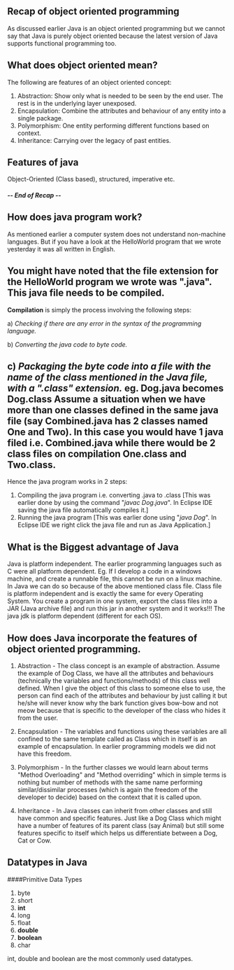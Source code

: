 ## Recap of object oriented programming
As discussed earlier Java is an object oriented programming but we cannot say that Java is purely object oriented
because the latest version of Java supports functional programming too.

## What does object oriented mean?
The following are features of an object oriented concept:
1. Abstraction: Show only what is needed to be seen by the end user. The rest is in the underlying layer unexposed.
2. Encapsulation: Combine the attributes and behaviour of any entity into a single package.
3. Polymorphism: One entity performing different functions based on context.
4. Inheritance: Carrying over the legacy of past entities.

## Features of java
Object-Oriented (Class based), structured, imperative etc.

#####                   -- End of Recap --

## How does java program work?
As mentioned earlier a computer system does not understand non-machine languages. But if you have a look at the
HelloWorld program that we wrote yesterday it was all written in English.

You might have noted that the file extension for the HelloWorld program we wrote was ".java".
This java file needs to be compiled. 
-----------
**Compilation** is simply the process involving the following steps:

a) _Checking if there are any error in the syntax of the programming language._

b) _Converting the java code to byte code._

c) _Packaging the byte code into a file with the name of the class mentioned in the Java file, with a ".class" extension._
eg. Dog.java becomes Dog.class
Assume a situation when we have more than one classes defined in the same java file (say Combined.java has 2 classes
named One and Two). In this case you would have 1 java filed i.e. Combined.java while there would be 2 class files on
compilation One.class and Two.class.
------------

Hence the java program works in 2 steps:
1. Compiling the java program i.e. converting .java to .class 
[This was earlier done by using the command "_javac Dog.java_". In Eclipse IDE saving the java file automatically compiles it.]
2. Running the java program [This was earlier done using "_java Dog_". In Eclipse IDE we right click the java file and 
run as Java Application.]

## What is the Biggest advantage of Java
Java is platform independent. The earlier programming languages such as C were all platform dependent. Eg. If I develop
a code in a windows machine, and create a runnable file, this cannot be run on a linux machine.
In Java we can do so because of the above mentioned class file. Class file is platform independent and is exactly the
same for every Operating System. You create a program in one system, export the class files into a JAR (Java archive file)
and run this jar in another system and it works!!!
The java jdk is platform dependent (different for each OS).

## How does Java incorporate the features of object oriented programming.
1. Abstraction - The class concept is an example of abstraction. Assume the example of Dog Class, we have all the
attributes and behaviours (technically the variables and functions/methods) of this class well defined. When I give
the object of this class to someone else to use, the person can find each of the attributes and behaviour by just
calling it but he/she will never know why the bark function gives bow-bow and not meow because that is specific to the
developer of the class who hides it from the user.

2. Encapsulation - The variables and functions using these variables are all confined to the same template called
as Class which in itself is an example of encapsulation. In earlier programming models we did not have this freedom.

3. Polymorphism - In the further classes we would learn about terms "Method Overloading" and "Method overriding" which
in simple terms is nothing but number of methods with the same name performing similar/dissimilar processes (which is 
again the freedom of the developer to decide) based on the context that it is called upon.

4. Inheritance - In Java classes can inherit from other classes and still have common and specific features. Just like
a Dog Class which might have a number of features of its parent class (say Animal) but still some features specific to
itself which helps us differentiate between a Dog, Cat or Cow.

## Datatypes in Java
####Primitive Data Types 
1. byte
2. short
3. **int**
4. long
5. float
6. **double**
7. **boolean**
8. char

int, double and boolean are the most commonly used datatypes.